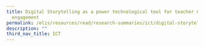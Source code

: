 ```yaml
---
title: Digital Storytelling as a power technological tool for teacher & student
  engagement
permalink: /elis/resources/read/research-summaries/ict/digital-storytelling-as-powerful-tool-teacher-student/
description: ""
third_nav_title: ICT
---
```

